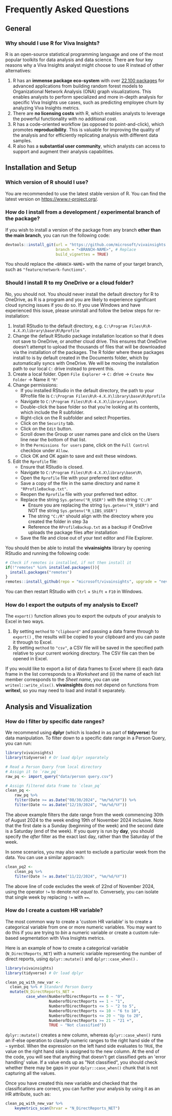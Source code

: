 # Frequently Asked Questions

## General

### Why should I use R for Viva Insights?

R is an open-source statistical programming language and one of the most popular toolkits for data analysis and data science. There are four key reasons why a Viva Insights analyst might choose to use R instead of other alternatives:

1.	R has an **immense package eco-system** with over [22,100 packages](https://cran.r-project.org/web/packages/) for advanced applications from building random forest models to Organizational Network Analysis (ONA) graph visualizations. This enables analysts to perform specialized and more in-depth analysis for specific Viva Insights use cases, such as predicting employee churn by analyzing Viva Insights metrics. 
2.	There are **no licensing costs** with R, which enables analysts to leverage the powerful functionality with no additional cost.  
3.	R has a code-oriented workflow (as opposed to point-and-click), which promotes **reproducibility**. This is valuable for improving the quality of the analysis and for efficiently replicating analysis with different data samples.
4.	R also has a **substantial user community**, which analysts can access to support and augment their analysis capabilities.

## Installation and Setup

### Which version of R should I use?

You are recommended to use the latest stable version of R. You can find the latest version on <https://www.r-project.org/>. 

### How do I install from a development / experimental branch of the package?

If you wish to install a version of the package from any branch **other than the main branch**, you can run the following code:
```R
devtools::install_git(url = "https://github.com/microsoft/vivainsights.git",
                      branch = "<BRANCH-NAME>", # Replace
                      build_vignettes = TRUE)
```
You should replace the `<BRANCH-NAME>` with the name of your target branch, such as `"feature/network-functions"`.

### Should I install R to my OneDrive or a cloud folder? 

No, you should not. You should never install the default directory for R to OneDrive, as R is a program and you are likely to experience significant cloud syncing issues if you do so. If you use Windows and have experienced this issue, please uninstall and follow the below steps for re-installation:

1. Install RStudio to the default directory, e.g. `C:\Program Files\R\R-4.X.X\library\base\R\Rprofile` 
2. Change the default RStudio package installation location so that it does not save to OneDrive, or another cloud drive. This ensures that OneDrive doesn’t attempt to upload the thousands of files that will be downloaded via the installation of the packages. The R folder where these packages install to is by default created in the Documents folder, which by automatically syncs with OneDrive. We will be moving the installation path to our local `C:` drive instead to prevent this.
3. Create a local folder. Open `File Explorer` -> `C:` drive -> `Create New Folder` -> Name it `"R"`
4. Change permissions:
    - If you installed RStudio in the default directory, the path to your RProfile file is `C:\Program Files\R\R-4.X.X\library\base\R\Rprofile`
    - Navigate to `C:\Program Files\R\R-4.X.X\library\base\`
    - Double-click the base folder so that you’re looking at its contents, which include the R subfolder.
    - Right-click on the R subfolder and select Properties.
    - Click on the `Security` tab.
    - Click on the `Edit` button.
    - Scroll down the Group or user names pane and click on the Users line near the bottom of that list.
    - In the `Permissions for users` pane, click on the `Full Control` checkbox under `Allow`.
    - Click OK and OK again to save and exit these windows.
5. Edit the `Rprofile` file:
    - Ensure that RStudio is closed.
    - Navigate to `C:\Program Files\R\R-4.X.X\library\base\R\`
    - Open the `Rprofile` file with your preferred text editor.
    - Save a copy of the file in the same directory and name it `"RProfileBackup.txt"`.
    - Reopen the `Rprofile` file with your preferred text editor.
    - Replace the string `Sys.getenv("R_USER")` with the string `"C:/R"`
      - Ensure you are replacing the string `Sys.getenv("R_USER")` and NOT the string `Sys.getenv("R_LIBS_USER")`
      - The string `"C:/R"` should align with the directory where you created the folder in step 3a
      - Reference the `RProfileBackup.txt` as a backup if OneDrive uploads the package files after installation
    - Save the file and close out of your text editor and File Explorer.

You should then be able to install the **vivainsights** library by opening RStudio and running the following code:
```R
# Check if remotes is installed, if not then install it
if(!"remotes" %in% installed.packages()){
  install.packages("remotes")
}
remotes::install_github(repo = "microsoft/vivainsights", upgrade = "never")

```

You can then restart RStudio with `Ctrl` + `Shift` + `F10` in Windows.


### How do I export the outputs of my analysis to Excel?

The `export()` function allows you to export the outputs of your analysis to Excel in two ways.   
1. By setting `method` to `"clipboard"` and passing a data frame through to `export()` , the results will be copied to your clipboard and you can paste it through to Excel. 
2. By setting `method` to `"csv"`, a CSV file will be saved in the specified path relative to your current working directory. The CSV file can then be opened in Excel. 

If you would like to export a _list_ of data frames to Excel where (i) each data frame in the list corresponds to a _Worksheet_ and (ii) the name of each list member corresponds to the _Sheet name_, you can use `writexl::write_xlsx()`.  **vivainsights** does not depend on functions from **writexl**, so you may need to load and install it separately. 

## Analysis and Visualization

### How do I filter by specific date ranges?

We recommend using **dplyr** (which is loaded in as part of **tidyverse**) for data manipulation. To filter down to a specific date range in a Person Query, you can run:

```R
library(vivainsights)
library(tidyverse) # Or load dplyr separately

# Read a Person Query from local directory
# Assign it to `raw_pq`
raw_pq <- import_query("data/person query.csv")

# Assign filtered data frame to `clean_pq`
clean_pq <-
	raw_pq %>%
	filter(Date >= as.Date("08/30/2024", "%m/%d/%Y")) %>%
  	filter(Date <= as.Date("12/19/2024", "%m/%d/%Y"))
```

The above example filters the date range from the week commencing 30th of August 2024 to the week ending 19th of November 2024 inclusive. Note that the first date is a Sunday (beginning of the week) and the second date is a Saturday (end of the week). If you query is run by **day**, you should specify the _after_ filter as the exact last day, rather than the Saturday of the week. 

In some scenarios, you may also want to exclude a particular week from the data. You can use a similar approach:

```R
clean_pq2 <-
	clean_pq %>%
	filter(Date != as.Date("11/22/2024", "%m/%d/%Y"))
```

The above line of code excludes the week of 22nd of November 2024, using the operator `!=` to denote _not equal to_. Conversely, you can isolate that single week by replacing `!=` with `==`.

### How do I create a custom HR variable?

The most common way to create a 'custom HR variable' is to create a categorical variable from one or more numeric variables. You may want to do this if you are trying to _bin_ a numeric variable or create a custom rule-based segmentation with Viva Insights metrics. 

Here is an example of how to create a categorical variable (`N_DirectReports_NET`) with a numeric variable representing  the number of direct reports, using `dplyr::mutate()` and `dplyr::case_when()` .

```R
library(vivainsights)
library(tidyverse) # Or load dplyr

clean_pq_with_new_var <-
  clean_pq %>% # Standard Person Query
  mutate(N_DirectReports_NET =
         case_when(NumberofDirectReports == 0 ~ "0",
                   NumberofDirectReports == 1 ~ "1",
                   NumberofDirectReports <= 5 ~ "2 to 5",
                   NumberofDirectReports <= 10 ~ "6 to 10",
                   NumberofDirectReports <= 20 ~ "Up to 20",
                   NumberofDirectReports >= 21 ~ "21 +",
                   TRUE ~ "Not classified"))
```

`dplyr::mutate()` creates a new column, whereas `dplyr::case_when()` runs an if-else operation to classify numeric ranges to the right hand side of the `~` symbol. When the expression on the left hand side evaluates to `TRUE`, the value on the right hand side is assigned to the new column. At the end of the code, you will see that anything that doesn't get classified gets an 'error handling' value. If a value ends up as "Not classified", you should check whether there may be gaps in your `dplyr::case_when()` chunk that is not capturing all the values. 

Once you have created this new variable and checked that the classifications are correct, you can further your analysis by using it as an HR attribute, such as:

```R
clean_pq_with_new_var %>%
	keymetrics_scan(hrvar = "N_DirectReports_NET")
```